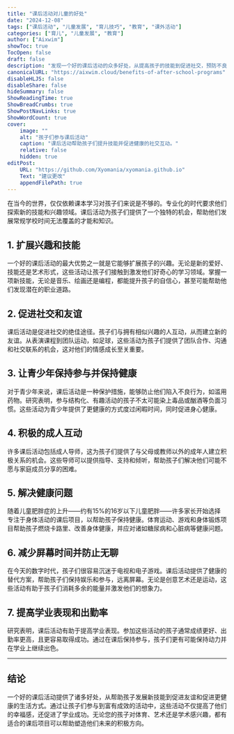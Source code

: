 ```yaml
---
title: "课后活动对儿童的好处"
date: "2024-12-08"
tags: ["课后活动", "儿童发展", "育儿技巧", "教育", "课外活动"]
categories: ["育儿", "儿童发展", "教育"]
author: ["Aixwim"]
showToc: true
TocOpen: false
draft: false
description: "发现一个好的课后活动的众多好处，从提高孩子的技能到促进社交，预防不良习惯。"
canonicalURL: "https://aixwim.cloud/benefits-of-after-school-programs"
disableHLJS: false
disableShare: false
hideSummary: false
ShowReadingTime: true
ShowBreadCrumbs: true
ShowPostNavLinks: true
ShowWordCount: true
cover:
    image: ""
    alt: "孩子们参与课后活动"
    caption: "课后活动帮助孩子们提升技能并促进健康的社交互动。"
    relative: false
    hidden: true
editPost:
    URL: "https://github.com/Xyomania/xyomania.github.io"
    Text: "建议更改"
    appendFilePath: true
---
```


在当今的世界，仅仅依赖课本学习对孩子们来说是不够的。专业化的时代要求他们探索新的技能和兴趣领域。课后活动为孩子们提供了一个独特的机会，帮助他们发展常规学校时间无法覆盖的才能和知识。

<!--more-->

## 1. **扩展兴趣和技能**

一个好的课后活动的最大优势之一就是它能够扩展孩子的兴趣。无论是新的爱好、技能还是艺术形式，这些活动让孩子们接触到激发他们好奇心的学习领域。掌握一项新技能，无论是音乐、绘画还是编程，都能提升孩子的自信心，甚至可能帮助他们发现潜在的职业道路。

## 2. **促进社交和友谊**

课后活动是促进社交的绝佳途径。孩子们与拥有相似兴趣的人互动，从而建立新的友谊。从表演课程到团队运动，如足球，这些活动为孩子们提供了团队合作、沟通和社交联系的机会，这对他们的情感成长至关重要。

## 3. **让青少年保持参与并保持健康**

对于青少年来说，课后活动是一种保护措施，能够防止他们陷入不良行为，如滥用药物。研究表明，参与结构化、有趣活动的孩子不太可能染上毒品或酗酒等负面习惯。这些活动为青少年提供了更健康的方式度过闲暇时间，同时促进身心健康。

## 4. **积极的成人互动**

许多课后活动包括成人导师，这为孩子们提供了与父母或教师以外的成年人建立积极关系的机会。这些导师可以提供指导、支持和倾听，帮助孩子们解决他们可能不愿与家庭成员分享的困难。

## 5. **解决健康问题**

随着儿童肥胖症的上升——约有15%的16岁以下儿童肥胖——许多家长开始选择专注于身体活动的课后项目，以帮助孩子保持健康。体育运动、游戏和身体锻炼项目帮助孩子燃烧卡路里、改善身体健康，并应对诸如糖尿病和心脏病等健康问题。

## 6. **减少屏幕时间并防止无聊**

在今天的数字时代，孩子们很容易沉迷于电视和电子游戏。课后活动提供了健康的替代方案，帮助孩子们保持娱乐和参与，远离屏幕。无论是创意艺术还是运动，这些活动有助于孩子们消耗多余的能量并激发他们的想象力。

## 7. **提高学业表现和出勤率**

研究表明，课后活动有助于提高学业表现。参加这些活动的孩子通常成绩更好、出勤率更高，且更容易取得成功。通过在课后保持参与，孩子们更有可能保持动力并在学业上继续出色。

---

## 结论

一个好的课后活动提供了诸多好处，从帮助孩子发展新技能到促进友谊和促进更健康的生活方式。通过让孩子们参与到富有成效的活动中，这些活动不仅提高了他们的幸福感，还促进了学业成功。无论您的孩子对体育、艺术还是学术感兴趣，都有适合的课后项目可以帮助塑造他们未来的积极方向。
